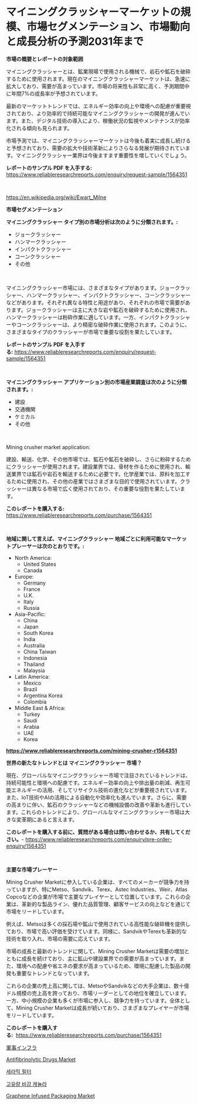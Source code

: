 <p><h1>マイニングクラッシャーマーケットの規模、市場セグメンテーション、市場動向と成長分析の予測2031年まで</h1></p><p><strong>市場の概要とレポートの対象範囲</strong></p>
<p><p>マイニングクラッシャーとは、鉱業現場で使用される機械で、岩石や鉱石を破砕するために使用されます。現在のマイニングクラッシャーマーケットは、急速に拡大しており、需要が高まっています。市場の将来性も非常に高く、予測期間中に年間7%の成長率が予想されています。</p><p>最新のマーケットトレンドでは、エネルギー効率の向上や環境への配慮が重要視されており、より効率的で持続可能なマイニングクラッシャーの開発が進んでいます。また、デジタル技術の導入により、稼働状況の監視やメンテナンスが効率化される傾向も見られます。</p><p>市場予測では、マイニングクラッシャーマーケットは今後も着実に成長し続けると予想されており、需要の拡大や技術革新によりさらなる発展が期待されています。マイニングクラッシャー業界は今後ますます重要性を増していくでしょう。</p></p>
<p><strong>レポートのサンプル PDF を入手する:</strong> <a href="https://www.reliableresearchreports.com/enquiry/request-sample/1564351">https://www.reliableresearchreports.com/enquiry/request-sample/1564351</a></p>
<p>&nbsp;</p>
<p><a href="https://en.wikipedia.org/wiki/Ewart_Milne">https://en.wikipedia.org/wiki/Ewart_Milne</a></p>
<p><strong>市場セグメンテーション</strong></p>
<p><strong>マイニングクラッシャー タイプ別の市場分析は次のように分類されます。:</strong></p>
<p><ul><li>ジョークラッシャー</li><li>ハンマークラッシャー</li><li>インパクトクラッシャー</li><li>コーンクラッシャー</li><li>その他</li></ul></p>
<p>&nbsp;</p>
<p><p>マイニングクラッシャー市場には、さまざまなタイプがあります。ジョークラッシャー、ハンマークラッシャー、インパクトクラッシャー、コーンクラッシャーなどがあります。それぞれ異なる特性と用途があり、それぞれの市場で需要があります。ジョークラッシャーは主に大きな岩や鉱石を破砕するために使用され、ハンマークラッシャーは粉砕作業に適しています。一方、インパクトクラッシャーやコーンクラッシャーは、より精密な破砕作業に使用されます。このように、さまざまなタイプのクラッシャーが市場で重要な役割を果たしています。</p></p>
<p><strong>レポートのサンプル PDF を入手する:</strong>&nbsp;<a href="https://www.reliableresearchreports.com/enquiry/request-sample/1564351">https://www.reliableresearchreports.com/enquiry/request-sample/1564351</a></p>
<p>&nbsp;</p>
<p><strong> マイニングクラッシャー アプリケーション別の市場産業調査は次のように分類されます。:</strong></p>
<p><ul><li>建設</li><li>交通機関</li><li>ケミカル</li><li>その他</li></ul></p>
<p>&nbsp;</p>
<p><p>Mining crusher market application:</p><p>建設、輸送、化学、その他市場では、鉱石や鉱石を破砕し、さらに粉砕するためにクラッシャーが使用されます。建設業界では、骨材を作るために使用され、輸送業界では鉱石や岩石を輸送するために必要です。化学産業では、原料を加工するために使用され、その他の産業ではさまざまな目的で使用されています。クラッシャーは異なる市場で広く使用されており、その重要な役割を果たしています。</p></p>
<p><strong>このレポートを購入する:</strong>&nbsp; <a href="https://www.reliableresearchreports.com/purchase/1564351">https://www.reliableresearchreports.com/purchase/1564351</a></p>
<p>&nbsp;</p>
<p><strong>地域に関して言えば、マイニングクラッシャー 地域ごとに利用可能なマーケットプレーヤーは次のとおりです。:</strong></p>
<p><ul>
    <li>
        North America:
        <ul>
            <li>United States</li>
            <li>Canada</li>
        </ul>
    </li>
    <li>
        Europe:
        <ul>
            <li>Germany</li>
            <li>France</li>
            <li>U.K.</li>
            <li>Italy</li>
            <li>Russia</li>
        </ul>
    </li>
    <li>
        Asia-Pacific:
        <ul>
            <li>China</li>
            <li>Japan</li>
            <li>South Korea</li>
            <li>India</li>
            <li>Australia</li>
            <li>China Taiwan</li>
            <li>Indonesia</li>
            <li>Thailand</li>
            <li>Malaysia</li>
        </ul>
    </li>
    <li>
        Latin America:
        <ul>
            <li>Mexico</li>
            <li>Brazil</li>
            <li>Argentina Korea</li>
            <li>Colombia</li>
        </ul>
    </li>
    <li>
        Middle East & Africa:
        <ul>
            <li>Turkey</li>
            <li>Saudi</li>
            <li>Arabia</li>
            <li>UAE</li>
            <li>Korea</li>
        </ul>
    </li>
    </ul></p>
<p><strong><a href="https://www.reliableresearchreports.com/mining-crusher-r1564351">https://www.reliableresearchreports.com/mining-crusher-r1564351</a></strong>&nbsp;</p>
<p><strong>世界の新たなトレンドとは マイニングクラッシャー 市場？</strong></p>
<p><p>現在、グローバルなマイニングクラッシャー市場で注目されているトレンドは、持続可能性と環境への配慮です。エネルギー効率の向上や排出量の削減、再生可能エネルギーの活用、そしてリサイクル技術の進化などが重要視されています。また、IoT技術やAIの活用による自動化や効率化も進んでいます。さらに、需要の高まりに伴い、鉱石のクラッシャーなどの機械設備の改善や革新も進行しています。これらのトレンドにより、グローバルなマイニングクラッシャー市場は大きな変革期にあると言えます。</p></p>
<p><strong>このレポートを購入する前に、質問がある場合は問い合わせるか、共有してください。</strong>- <a href="https://www.reliableresearchreports.com/enquiry/pre-order-enquiry/1564351">https://www.reliableresearchreports.com/enquiry/pre-order-enquiry/1564351</a></p>
<p>&nbsp;</p>
<p><strong>主要な市場プレーヤー</strong></p>
<p><p>Mining Crusher Marketに参入している企業は、すべてのメーカーが競争力を持っていますが、特にMetso、Sandvik、Terex、Astec Industries、Weir、Atlas Copcoなどの企業が市場で主要なプレイヤーとして位置しています。これらの企業は、革新的な製品ライン、優れた品質管理、顧客サービスの向上などを通じて市場をリードしています。</p><p>例えば、Metsoは多くの採石場や鉱山で使用されている高性能な破砕機を提供しており、市場で高い評価を受けています。同様に、SandvikやTerexも革新的な技術を取り入れ、市場の需要に応えています。</p><p>市場の成長と最新のトレンドに関して、Mining Crusher Marketは需要の増加とともに成長を続けており、主に鉱山や建設業界での需要が高まっています。また、環境への配慮や省エネの要求が高まっているため、環境に配慮した製品の開発も重要なトレンドとなっています。</p><p>これらの企業の売上高に関しては、MetsoやSandvikなどの大手企業は、数十億ドル規模の売上高を誇っており、市場リーダーとしての地位を確立しています。一方、中小規模の企業も多くが市場に参入し、競争力を持っています。全体として、Mining Crusher Marketは成長が続いており、さまざまなプレイヤーが市場をリードしています。</p></p>
<p><strong>このレポートを購入する:</strong>&nbsp;&nbsp;<a href="https://www.reliableresearchreports.com/purchase/1564351">https://www.reliableresearchreports.com/purchase/1564351</a></p>
<p><p><a href="https://github.com/DanykaKilback/Market-Research-Report-List-2/blob/main/92913616411.md">軍事インフラ</a></p><p><a href="https://issuu.com/reportprime-2/docs/antifibrinolytic-drugs-market-size-2030.pptx">Antifibrinolytic Drugs Market</a></p><p><a href="https://github.com/LuckeyCorbin/Market-Research-Report-List-1/blob/main/683378811038.md">세라믹 필터</a></p><p><a href="https://github.com/shampaakter36/Market-Research-Report-List-1/blob/main/699636011037.md">고유량 비강 캐뉼라</a></p><p><a href="https://github.com/julian6Skinner/Market-Research-Report-List-1/blob/main/graphene-infused-packaging-market.md">Graphene Infused Packaging Market</a></p></p>